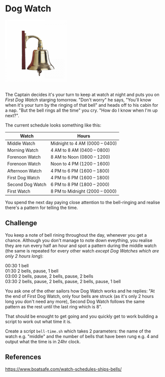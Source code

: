 
# Dog Watch

<img src="images/bell-time.jpeg" width="200"><br/><br/>

The Captain decides it's your turn to keep at watch at night and puts you on *First Dog Watch* starging tomorrow. "Don't worry" he says, "You'll know when it's your turn by the ringing of that bell" and heads off to his cabin for a nap. "But the bell rings all the time" you cry. "How do I know when I'm up next?". 

The current schedule looks something like this:

| Watch      | Hours |
| ----------- | ----------- |
| Middle Watch      | Midnight to 4 AM (0000 – 0400)       |
| Morning Watch   | 4 AM to 8 AM (0400 – 0800)        |
| Forenoon Watch   | 8 AM to Noon (0800 – 1200)        |
| Forenoon Watch   | Noon to 4 PM (1200 – 1600)        |
| Afternoon Watch   | 4 PM to 6 PM (1600 – 1800)        |
| First Dog Watch   | 4 PM to 6 PM (1600 – 1800)        |
| Second Dog Watch   | 6 PM to 8 PM (1800 – 2000)        |
| First Watch   | 8 PM to Midnight (2000 – 0000)        |

You spend the next day paying close attention to the bell-ringing and realise there's a pattern for telling the time.

## Challenge

You keep a note of bell rining throughout the day, whenever you get a chance. Although you don't manage to note down eveything, you realise they are run every half an hour and spot a pattern during the middle watch (the same is repeated for every other watch *except Dog Watches which are only 2 hours long*):

00:30 1 bell <br/>
01:30 2 bells, pause, 1 bell <br/>
03:00 2 bells, pause, 2 bells, pause, 2 bells <br/>
03:30 2 bells, pause, 2 bells, pause, 2 bells, pause, 1 bell <br/>

You ask one of the other sailors how Dog Watch works and he replies: "At the end of First Dog Watch, only four bells are struck (as it's only 2 hours long you don't need any more), Second Dog Watch follows the same pattern as the rest until the last ring which is 8". 

That should be enought to get going and you quickly get to work building a script to work out what time it is.

Create a script `bell-time.sh` which takes 2 parameters: the name of the watch e.g. "middle" and the number of bells that have been rung e.g. 4 and output what the time is in 24hr clock.


## References

https://www.boatsafe.com/watch-schedules-ships-bells/

